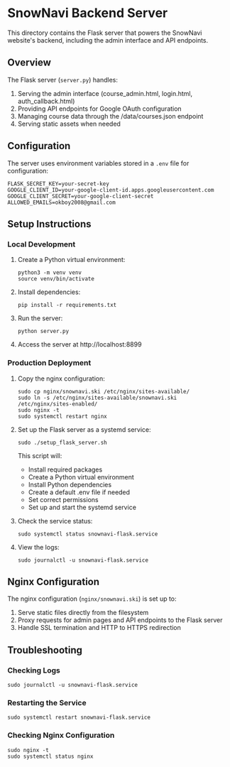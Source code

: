 # SnowNavi Backend Server

This directory contains the Flask server that powers the SnowNavi website's backend, including the admin interface and API endpoints.

## Overview

The Flask server (`server.py`) handles:

1. Serving the admin interface (course_admin.html, login.html, auth_callback.html)
2. Providing API endpoints for Google OAuth configuration
3. Managing course data through the /data/courses.json endpoint
4. Serving static assets when needed

## Configuration

The server uses environment variables stored in a `.env` file for configuration:

```
FLASK_SECRET_KEY=your-secret-key
GOOGLE_CLIENT_ID=your-google-client-id.apps.googleusercontent.com
GOOGLE_CLIENT_SECRET=your-google-client-secret
ALLOWED_EMAILS=okboy2008@gmail.com
```

## Setup Instructions

### Local Development

1. Create a Python virtual environment:
   ```
   python3 -m venv venv
   source venv/bin/activate
   ```

2. Install dependencies:
   ```
   pip install -r requirements.txt
   ```

3. Run the server:
   ```
   python server.py
   ```

4. Access the server at http://localhost:8899

### Production Deployment

1. Copy the nginx configuration:
   ```
   sudo cp nginx/snownavi.ski /etc/nginx/sites-available/
   sudo ln -s /etc/nginx/sites-available/snownavi.ski /etc/nginx/sites-enabled/
   sudo nginx -t
   sudo systemctl restart nginx
   ```

2. Set up the Flask server as a systemd service:
   ```
   sudo ./setup_flask_server.sh
   ```
   This script will:
   - Install required packages
   - Create a Python virtual environment
   - Install Python dependencies
   - Create a default .env file if needed
   - Set correct permissions
   - Set up and start the systemd service

3. Check the service status:
   ```
   sudo systemctl status snownavi-flask.service
   ```

4. View the logs:
   ```
   sudo journalctl -u snownavi-flask.service
   ```

## Nginx Configuration

The nginx configuration (`nginx/snownavi.ski`) is set up to:

1. Serve static files directly from the filesystem
2. Proxy requests for admin pages and API endpoints to the Flask server
3. Handle SSL termination and HTTP to HTTPS redirection

## Troubleshooting

### Checking Logs

```
sudo journalctl -u snownavi-flask.service
```

### Restarting the Service

```
sudo systemctl restart snownavi-flask.service
```

### Checking Nginx Configuration

```
sudo nginx -t
sudo systemctl status nginx
```
